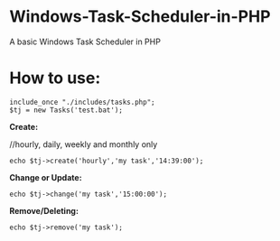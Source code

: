 # Windows-Task-Scheduler-in-PHP
A basic Windows Task Scheduler in PHP

# How to use:
	
 
    include_once "./includes/tasks.php";
  	$tj = new Tasks('test.bat');
 
  
  **Create:**
  
  //hourly, daily, weekly and monthly only
  
	echo $tj->create('hourly','my task','14:39:00');

  
  **Change or Update:**

	echo $tj->change('my task','15:00:00');

  
  **Remove/Deleting:**

	echo $tj->remove('my task');

